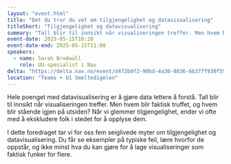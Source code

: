 ```yaml
---
layout: "event.html"
title: "Det du tror du vet om tilgjengelighet og datavisualisering"
titleShort: "Tilgjengelighet og datavisualisering"
summary: "Tall blir til innsikt når visualiseringen treffer. Men hvem blir faktisk truffet, og hvem blir stående igjen på utsiden?"
event-date: 2025-05-15T10:20
event-date-end: 2025-05-15T11:00
speakers: 
  - name: Sarah Brodwall
    role: UU-spesialist i Nav
delta: "https://delta.nav.no/event/d473b0f2-90bd-4a30-8036-6b377f930f59"
location: "Teams + U1 Smeltedigelen"
---
```


Hele poenget med datavisualisering er å gjøre data lettere å forstå. Tall blir til innsikt når visualiseringen treffer. Men hvem blir faktisk truffet, og hvem blir stående igjen på utsiden? Når vi glemmer tilgjengelighet, ender vi ofte med å ekskludere folk i stedet for å opplyse dem.

I dette foredraget tar vi for oss fem seiglivede myter om tilgjengelighet og datavisualisering. Du får se eksempler på typiske feil, lære hvorfor de oppstår, og ikke minst hva du kan gjøre for å lage visualiseringer som faktisk funker for flere.